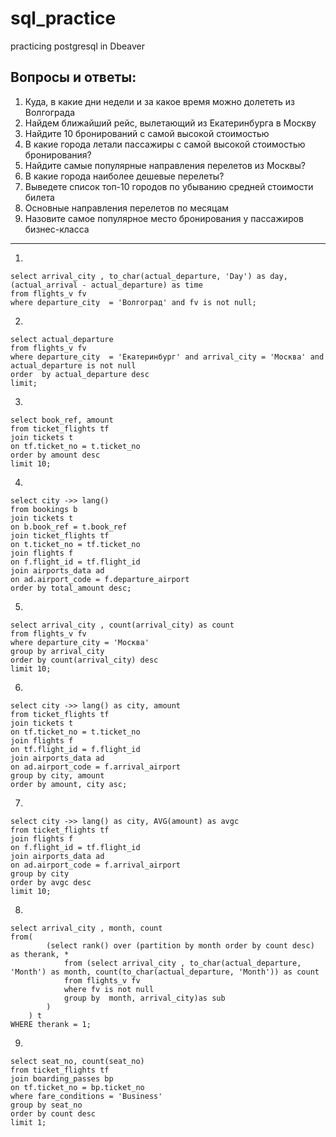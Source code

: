 # sql_practice
practicing postgresql in Dbeaver

## Вопросы и ответы: 
1. Куда, в какие дни недели и за какое время можно долететь из Волгограда
2. Найдем ближайший рейс, вылетающий из Екатеринбурга в Москву
3. Найдите 10 бронирований с самой высокой стоимостью
4. В какие города летали пассажиры с самой высокой стоимостью бронирования?
5. Найдите самые популярные направления перелетов из Москвы?
6. В какие города наиболее дешевые перелеты?
7. Выведете список топ-10 городов по убыванию средней стоимости билета
8. Основные направления перелетов по месяцам
9. Назовите самое популярное место бронирования у пассажиров бизнес-класса

--------------

1.
```
select arrival_city , to_char(actual_departure, 'Day') as day, (actual_arrival - actual_departure) as time
from flights_v fv 
where departure_city  = 'Волгоград' and fv is not null;
```

2.
```
select actual_departure 
from flights_v fv 
where departure_city  = 'Екатеринбург' and arrival_city = 'Москва' and actual_departure is not null 
order  by actual_departure desc
limit;
```

3.
```
select book_ref, amount 
from ticket_flights tf 
join tickets t 
on tf.ticket_no = t.ticket_no 
order by amount desc 
limit 10;
```

4.
```
select city ->> lang()
from bookings b 
join tickets t 
on b.book_ref = t.book_ref 
join ticket_flights tf 
on t.ticket_no = tf.ticket_no 
join flights f 
on f.flight_id = tf.flight_id 
join airports_data ad 
on ad.airport_code = f.departure_airport 
order by total_amount desc;
```

5.
```
select arrival_city , count(arrival_city) as count 
from flights_v fv 
where departure_city = 'Москва'
group by arrival_city 
order by count(arrival_city) desc
limit 10;
```

6.
```
select city ->> lang() as city, amount
from ticket_flights tf 
join tickets t 
on tf.ticket_no = t.ticket_no 
join flights f 
on tf.flight_id = f.flight_id 
join airports_data ad
on ad.airport_code = f.arrival_airport 
group by city, amount 
order by amount, city asc;
```

7.
```
select city	->> lang() as city, AVG(amount) as avgc
from ticket_flights tf 
join flights f 
on f.flight_id = tf.flight_id 
join airports_data ad 
on ad.airport_code = f.arrival_airport 
group by city
order by avgc desc 
limit 10;
```

8.
```
select arrival_city , month, count
from(
		(select rank() over (partition by month order by count desc) as therank, * 
			from (select arrival_city , to_char(actual_departure, 'Month') as month, count(to_char(actual_departure, 'Month')) as count
			from flights_v fv 
			where fv is not null
			group by  month, arrival_city)as sub
		)
	) t
WHERE therank = 1;
```

9.
```
select seat_no, count(seat_no)
from ticket_flights tf 
join boarding_passes bp 
on tf.ticket_no = bp.ticket_no 
where fare_conditions = 'Business'
group by seat_no
order by count desc
limit 1;
```
